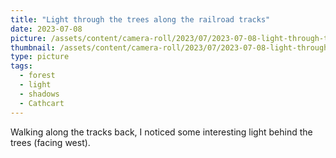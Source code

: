 ```yaml
---
title: "Light through the trees along the railroad tracks"
date: 2023-07-08
picture: /assets/content/camera-roll/2023/07/2023-07-08-light-through-the-trees-along-the-railroad-tracks/20230709_022529850_iOS.jpg
thumbnail: /assets/content/camera-roll/2023/07/2023-07-08-light-through-the-trees-along-the-railroad-tracks/20230709_022529850_iOS-thumbnail.jpg
type: picture
tags:
  - forest
  - light
  - shadows
  - Cathcart
---
```

Walking along the tracks back, I noticed some interesting light behind the trees (facing west).